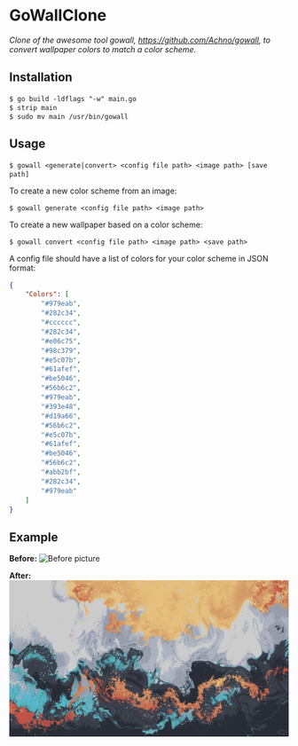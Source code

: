 # GoWallClone

*Clone of the awesome tool gowall, https://github.com/Achno/gowall, to convert wallpaper colors to match a color scheme.*

## Installation

```
$ go build -ldflags "-w" main.go
$ strip main
$ sudo mv main /usr/bin/gowall
```

## Usage

```
$ gowall <generate|convert> <config file path> <image path> [save path]
```

To create a new color scheme from an image:

```
$ gowall generate <config file path> <image path>
```

To create a new wallpaper based on a color scheme:

```
$ gowall convert <config file path> <image path> <save path>
```

A config file should have a list of colors for your color scheme in JSON format:

```JSON
{
    "Colors": [
        "#979eab",
        "#282c34",
        "#cccccc",
        "#282c34",
        "#e06c75",
        "#98c379",
        "#e5c07b",
        "#61afef",
        "#be5046",
        "#56b6c2",
        "#979eab",
        "#393e48",
        "#d19a66",
        "#56b6c2",
        "#e5c07b",
        "#61afef",
        "#be5046",
        "#56b6c2",
        "#abb2bf",
        "#282c34",
        "#979eab"
    ]
}
```

## Example

**Before:**
![Before picture](assets/Before.jpg)

**After:**
![After picture](assets/After.jpg)
